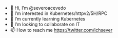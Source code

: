 - 👋 Hi, I’m @severoacevedo
- 👀 I’m interested in Kubernetes/httpv2/5H/RPC
- 🌱 I’m currently learning Kubernetes
- 💞️ I’m looking to collaborate on IT
- 📫 How to reach me https://twitter.com/ichsever

<!---
severoacevedo/severoacevedo is a ✨ special ✨ repository because its `README.md` (this file) appears on your GitHub profile.
You can click the Preview link to take a look at your changes.
--->
